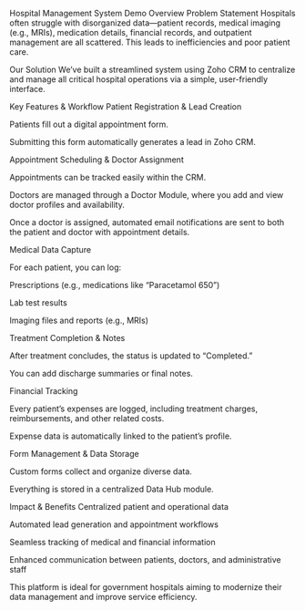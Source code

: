 Hospital Management System Demo Overview
Problem Statement
Hospitals often struggle with disorganized data—patient records, medical imaging (e.g., MRIs), medication details, financial records, and outpatient management are all scattered. This leads to inefficiencies and poor patient care.

Our Solution
We’ve built a streamlined system using Zoho CRM to centralize and manage all critical hospital operations via a simple, user-friendly interface.

Key Features & Workflow
Patient Registration & Lead Creation

Patients fill out a digital appointment form.

Submitting this form automatically generates a lead in Zoho CRM.

Appointment Scheduling & Doctor Assignment

Appointments can be tracked easily within the CRM.

Doctors are managed through a Doctor Module, where you add and view doctor profiles and availability.

Once a doctor is assigned, automated email notifications are sent to both the patient and doctor with appointment details.

Medical Data Capture

For each patient, you can log:

Prescriptions (e.g., medications like “Paracetamol 650”)

Lab test results

Imaging files and reports (e.g., MRIs)

Treatment Completion & Notes

After treatment concludes, the status is updated to “Completed.”

You can add discharge summaries or final notes.

Financial Tracking

Every patient’s expenses are logged, including treatment charges, reimbursements, and other related costs.

Expense data is automatically linked to the patient’s profile.

Form Management & Data Storage

Custom forms collect and organize diverse data.

Everything is stored in a centralized Data Hub module.

Impact & Benefits
Centralized patient and operational data

Automated lead generation and appointment workflows

Seamless tracking of medical and financial information

Enhanced communication between patients, doctors, and administrative staff

This platform is ideal for government hospitals aiming to modernize their data management and improve service efficiency.
